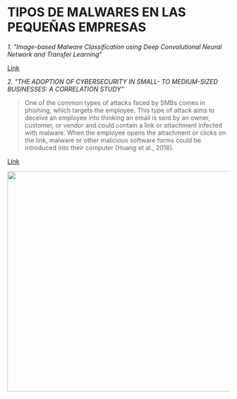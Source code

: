 # TIPOS DE MALWARES EN LAS PEQUEÑAS EMPRESAS

*1. "Image-based Malware Classification using Deep Convolutional
Neural Network and Transfer Learning"*

[Link](https://dl.acm.org/doi/pdf/10.1145/3503047.3503081)

*2. "THE ADOPTION OF CYBERSECURITY IN SMALL- TO MEDIUM-SIZED
BUSINESSES: A CORRELATION STUDY"*

>One of the common types of attacks faced by SMBs comes in phishing, which targets the
employee. This type of attack aims to deceive an employee into thinking an email is sent by an
owner, customer, or vendor and could contain a link or attachment infected with malware. When
the employee opens the attachment or clicks on the link, malware or other malicious software
forms could be introduced into their computer (Huang et al., 2018).


[Link](https://media.proquest.com/media/hms/PFT/2/kgtgJ?_s=VTralaBxRMxJkwvIfCF5R6Rs%2BsQ%3D)


<img src="https://github.com/Sebz16/Investigacion/assets/93724041/535c60e9-31ec-493f-a5c5-21a4a8ca2025" width="600" height="500" />
